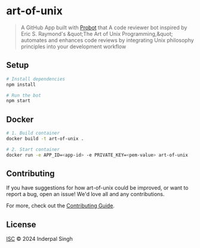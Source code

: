 # art-of-unix

> A GitHub App built with [Probot](https://github.com/probot/probot) that A code reviewer bot inspired by Eric S. Raymond&#x27;s \&quot;The Art of Unix Programming,\&quot; automates and enhances code reviews by integrating Unix philosophy principles into your development workflow

## Setup

```sh
# Install dependencies
npm install

# Run the bot
npm start
```

## Docker

```sh
# 1. Build container
docker build -t art-of-unix .

# 2. Start container
docker run -e APP_ID=<app-id> -e PRIVATE_KEY=<pem-value> art-of-unix
```

## Contributing

If you have suggestions for how art-of-unix could be improved, or want to report a bug, open an issue! We'd love all and any contributions.

For more, check out the [Contributing Guide](CONTRIBUTING.md).

## License

[ISC](LICENSE) © 2024 Inderpal Singh
